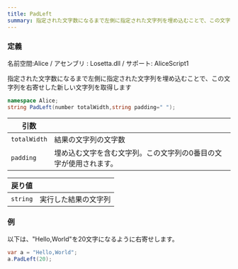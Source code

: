 ```yaml
---
title: PadLeft
summary: 指定された文字数になるまで左側に指定された文字列を埋め込むことで、この文字列を右寄せした新しい文字列を取得します
---
```

### 定義
名前空間:Alice / アセンブリ : Losetta.dll / サポート: AliceScript1

指定された文字数になるまで左側に指定された文字列を埋め込むことで、この文字列を右寄せした新しい文字列を取得します

```cs title="AliceScript"
namespace Alice;
string PadLeft(number totalWidth,string padding=" ");
```

|引数| |
|-|-|
|`totalWidth`|結果の文字列の文字数|
|`padding`|埋め込む文字を含む文字列。この文字列の0番目の文字が使用されます。|

|戻り値| |
|-|-|
|`string`|実行した結果の文字列|

### 例
以下は、"Hello,World"を20文字になるように右寄せします。

```cs title="AliceScript"
var a = "Hello,World";
a.PadLeft(20);
```
